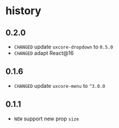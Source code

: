 # history

## 0.2.0

* `CHANGED` update `uxcore-dropdown` to `0.5.0`
* `CHANGED` adapt React@16

## 0.1.6

* `CHANGED` update `uxcore-menu` to `^3.0.0` 

## 0.1.1

* `NEW` support new prop `size`